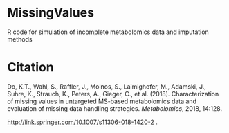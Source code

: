 # MissingValues
R code for simulation of incomplete metabolomics data and imputation methods
# Citation
Do, K.T., Wahl, S., Raffler, J., Molnos, S., Laimighofer, M., Adamski, J., Suhre, K., Strauch, K., Peters, A., Gieger, C., et al. (2018). Characterization of missing values in untargeted MS-based metabolomics data and evaluation of missing data handling strategies. _Metabolomics_, 2018, 14:128. 

http://link.springer.com/10.1007/s11306-018-1420-2 .
